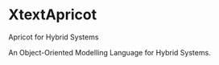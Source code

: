 XtextApricot
============

Apricot for Hybrid Systems

An Object-Oriented Modelling Language for Hybrid Systems.
